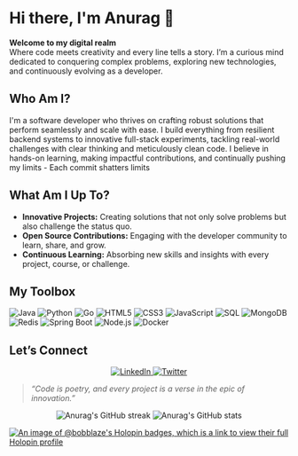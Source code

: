 # Hi there, I'm Anurag 👋

**Welcome to my digital realm**  
Where code meets creativity and every line tells a story. I’m a curious mind dedicated to conquering complex problems, exploring new technologies, and continuously evolving as a developer.


## Who Am I?

I'm a software developer who thrives on crafting robust solutions that perform seamlessly and scale with ease. I build everything from resilient backend systems to innovative full-stack experiments, tackling real-world challenges with clear thinking and meticulously clean code. I believe in hands-on learning, making impactful contributions, and continually pushing my limits - Each commit shatters limits


## What Am I Up To?

- **Innovative Projects:** Creating solutions that not only solve problems but also challenge the status quo.
- **Open Source Contributions:** Engaging with the developer community to learn, share, and grow.
- **Continuous Learning:** Absorbing new skills and insights with every project, course, or challenge.


## My Toolbox

<div>
  <img src="https://img.shields.io/badge/Java-007396?style=for-the-badge&logo=java&logoColor=white" alt="Java" />
  <img src="https://img.shields.io/badge/Python-3670A0?style=for-the-badge&logo=python&logoColor=ffdd54" alt="Python" />
  <img src="https://img.shields.io/badge/Go-00ADD8?style=for-the-badge&logo=go&logoColor=white" alt="Go" />
  <img src="https://img.shields.io/badge/HTML5-E34F26?style=for-the-badge&logo=html5&logoColor=white" alt="HTML5" />
  <img src="https://img.shields.io/badge/CSS3-1572B6?style=for-the-badge&logo=css3&logoColor=white" alt="CSS3" />
  <img src="https://img.shields.io/badge/JavaScript-F7DF1E?style=for-the-badge&logo=javascript&logoColor=black" alt="JavaScript" />
  <img src="https://img.shields.io/badge/SQL-4479A1?style=for-the-badge&logo=mysql&logoColor=white" alt="SQL" />
  <img src="https://img.shields.io/badge/MongoDB-4EA94B?style=for-the-badge&logo=mongodb&logoColor=white" alt="MongoDB" />
  <img src="https://img.shields.io/badge/Redis-DC382D?style=for-the-badge&logo=redis&logoColor=white" alt="Redis" />
  <img src="https://img.shields.io/badge/Spring%20Boot-6DB33F?style=for-the-badge&logo=springboot&logoColor=white" alt="Spring Boot" />
  <img src="https://img.shields.io/badge/Node.js-339933?style=for-the-badge&logo=nodedotjs&logoColor=white" alt="Node.js" />
  <img src="https://img.shields.io/badge/Docker-2496ED?style=for-the-badge&logo=docker&logoColor=white" alt="Docker" />
</div>




## Let’s Connect

<div align="center">
  <a href="https://www.linkedin.com/in/anuragmalasi/">
    <img src="https://img.shields.io/badge/-LinkedIn-0A66C2?style=for-the-badge&logo=linkedin&logoColor=white" alt="LinkedIn" />
  </a>
  <a href="https://x.com/AnuragMalasi">
    <img src="https://img.shields.io/badge/-Twitter-1DA1F2?style=for-the-badge&logo=twitter&logoColor=white" alt="Twitter" />
  </a>
</div>


> *“Code is poetry, and every project is a verse in the epic of innovation.”*


<div align="center">
  <img src="https://github-readme-streak-stats.herokuapp.com/?user=anurag596&theme=radical" alt="Anurag's GitHub streak" />
  <img src="https://github-readme-stats.vercel.app/api?username=anurag596&show_icons=true&theme=radical" alt="Anurag's GitHub stats" />
</div>


[![An image of @bobblaze's Holopin badges, which is a link to view their full Holopin profile](https://holopin.me/bobblaze)](https://holopin.io/@bobblaze)
